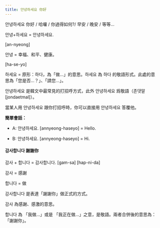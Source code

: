 ```yaml
---
title: 안녕하세요 你好
---
```


안녕하세요 你好 / 哈囉 / 你過得如何?/ 早安 / 晚安 / 等等...

안녕+하세요 = 안녕하세요.

[an-nyeong]

안녕 = 幸福、和平、健康。

[ha-se-yo]

하세요 = 原形：하다，為「做...」的意思。하세요 為 하다 的敬語形式。此處的意思為「您是否...？」、「請您...」。

안녕하세요 是韓文中最常見的打招呼方式，此外 안녕하세요 爲敬語（존댓말 [jondaetmal]）。

當某人用 안녕하세요 跟你打招呼時，你可以直接用 안녕하세요 答覆他。

**簡單會話：**

- A: 안녕하세요. [annyeong-haseyo] = Hello.

- B: 안녕하세요. [annyeong-haseyo] = Hi.

#### 감사합니다 謝謝你

감사 + 합니다 = 감사합니다. [gam-sa] [hap-ni-da] 

감사 = 感謝 

합니다 = 做

감사합니다 是表達「謝謝你」做正式的方式。

감사 為感謝、感激的意思。 

합니다 為 「我做...」或是 「我正在做...」之意，是敬語。兩者合併後的意思為：「謝謝你」。